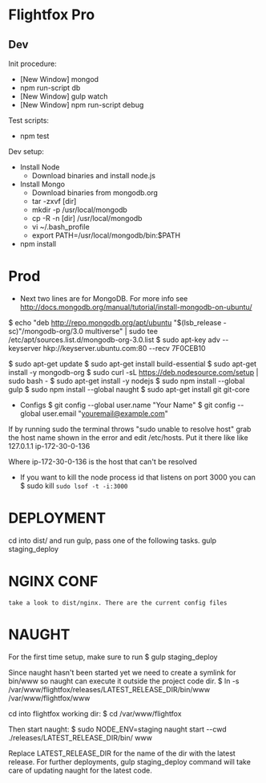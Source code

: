 # Flightfox Pro

## Dev

Init procedure:

* [New Window] mongod
* npm run-script db
* [New Window] gulp watch
* [New Window] npm run-script debug

Test scripts:

* npm test

Dev setup:

* Install Node
    - Download binaries and install node.js
* Install Mongo
    - Download binaries from mongodb.org
    - tar -zxvf [dir]
    - mkdir -p /usr/local/mongodb
    - cp -R -n [dir] /usr/local/mongodb
    - vi ~/.bash_profile
    - export PATH=/usr/local/mongodb/bin:$PATH
* npm install

# Prod

* Next two lines are for MongoDB. For more info see http://docs.mongodb.org/manual/tutorial/install-mongodb-on-ubuntu/

$ echo "deb http://repo.mongodb.org/apt/ubuntu "$(lsb_release -sc)"/mongodb-org/3.0 multiverse" | sudo tee /etc/apt/sources.list.d/mongodb-org-3.0.list
$ sudo apt-key adv --keyserver hkp://keyserver.ubuntu.com:80 --recv 7F0CEB10

$ sudo apt-get update
$ sudo apt-get install build-essential
$ sudo apt-get install -y mongodb-org
$ sudo curl -sL https://deb.nodesource.com/setup | sudo bash -
$ sudo apt-get install -y nodejs
$ sudo npm install --global gulp
$ sudo npm install --global naught
$ sudo apt-get install git git-core

* Configs
$ git config --global user.name "Your Name"
$ git config --global user.email "youremail@example.com"

If by running sudo the terminal throws "sudo unable to resolve host" grab the host name shown in the error
and edit /etc/hosts. Put it there like like
    127.0.1.1 ip-172-30-0-136

Where ip-172-30-0-136 is the host that can't be resolved

* If you want to kill the node process id that listens on port 3000 you can
$ sudo kill `sudo lsof -t -i:3000`

# DEPLOYMENT
cd into dist/ and run gulp, pass one of the following tasks.
    gulp staging_deploy

# NGINX CONF
    take a look to dist/nginx. There are the current config files

# NAUGHT
For the first time setup, make sure to run
$ gulp staging_deploy

Since naught hasn't been started yet we need to create a symlink for bin/www so naught can execute it outside the project code dir.
$ ln -s /var/www/flightfox/releases/LATEST_RELEASE_DIR/bin/www /var/www/flightfox/www

cd into flightfox working dir:
$ cd /var/www/flightfox

Then start naught:
$ sudo NODE_ENV=staging naught start --cwd ./releases/LATEST_RELEASE_DIR/bin/ www

Replace LATEST_RELEASE_DIR for the name of the dir with the latest release.
For further deployments, gulp staging_deploy command will take care of updating naught for the latest code.
